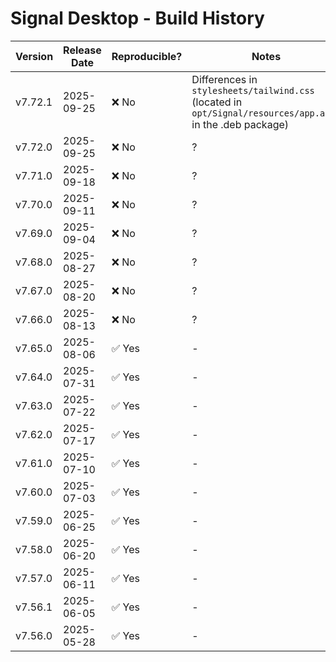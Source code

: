 # Signal Desktop - Build History

| Version | Release Date | Reproducible? | Notes |
|---------|--------------|---------------|-------|
| v7.72.1 | 2025-09-25   | ❌ No         | Differences in `stylesheets/tailwind.css` (located in `opt/Signal/resources/app.asar` in the .deb package) |
| v7.72.0 | 2025-09-25   | ❌ No         | ? |
| v7.71.0 | 2025-09-18   | ❌ No         | ? |
| v7.70.0 | 2025-09-11   | ❌ No         | ? |
| v7.69.0 | 2025-09-04   | ❌ No         | ? |
| v7.68.0 | 2025-08-27   | ❌ No         | ? |
| v7.67.0 | 2025-08-20   | ❌ No         | ? |
| v7.66.0 | 2025-08-13   | ❌ No         | ? |
| v7.65.0 | 2025-08-06   | ✅ Yes        | - |
| v7.64.0 | 2025-07-31   | ✅ Yes        | - |
| v7.63.0 | 2025-07-22   | ✅ Yes        | - |
| v7.62.0 | 2025-07-17   | ✅ Yes        | - |
| v7.61.0 | 2025-07-10   | ✅ Yes        | - |
| v7.60.0 | 2025-07-03   | ✅ Yes        | - |
| v7.59.0 | 2025-06-25   | ✅ Yes        | - |
| v7.58.0 | 2025-06-20   | ✅ Yes        | - |
| v7.57.0 | 2025-06-11   | ✅ Yes        | - |
| v7.56.1 | 2025-06-05   | ✅ Yes        | - |
| v7.56.0 | 2025-05-28   | ✅ Yes        | - |

